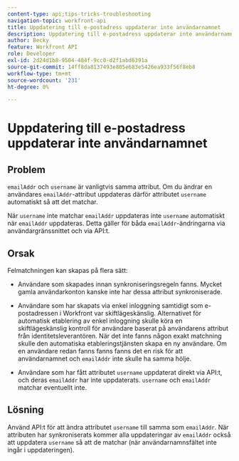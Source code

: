 ```yaml
---
content-type: api;tips-tricks-troubleshooting
navigation-topic: workfront-api
title: Uppdatering till e-postadress uppdaterar inte användarnamnet
description: Uppdatering till e-postadress uppdaterar inte användarnamnet
author: Becky
feature: Workfront API
role: Developer
exl-id: 2d24d1b8-9504-484f-9cc0-d2f1abd6391a
source-git-commit: 14ff8da8137493e805e683e5426ea933f56f8eb8
workflow-type: tm+mt
source-wordcount: '231'
ht-degree: 0%

---
```



# Uppdatering till e-postadress uppdaterar inte användarnamnet

## Problem

`emailAddr` och `username` är vanligtvis samma attribut. Om du ändrar en användares `emailAddr`-attribut uppdateras därför attributet `username` automatiskt så att det matchar.

När `username` inte matchar `emailAddr` uppdateras inte `username` automatiskt när `emailAddr` uppdateras. Detta gäller för båda `emailAddr`-ändringarna via användargränssnittet och via API:t.

## Orsak

Felmatchningen kan skapas på flera sätt:

* Användare som skapades innan synkroniseringsregeln fanns. Mycket gamla användarkonton kanske inte har dessa attribut synkroniserade.

* Användare som har skapats via enkel inloggning samtidigt som e-postadressen i Workfront var skiftlägeskänslig. Alternativet för automatisk etablering av enkel inloggning skulle köra en skiftlägeskänslig kontroll för användare baserat på användarens attribut från identitetsleverantören. När det inte fanns någon exakt matchning skulle den automatiska etableringstjänsten skapa en ny användare. Om en användare redan fanns fanns fanns det en risk för att användarnamnet och `emailAddr` inte skulle ha samma hölje.

* Användare som har fått attributet `username` uppdaterat direkt via API:t, och deras `emailAddr` har inte uppdaterats. `username` och `emailAddr` matchar eventuellt inte.

## Lösning

Använd API:t för att ändra attributet `username` till samma som `emailAddr`. När attributen har synkroniserats kommer alla uppdateringar av `emailAddr` också att uppdatera `username` så att de matchar (när användarnamnsfältet inte ingår i uppdateringen).
